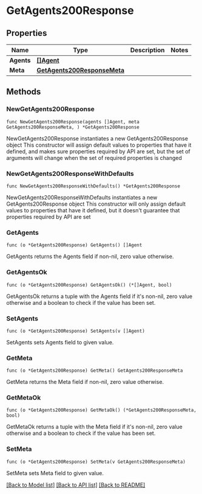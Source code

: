 # GetAgents200Response

## Properties

Name | Type | Description | Notes
------------ | ------------- | ------------- | -------------
**Agents** | [**[]Agent**](Agent.md) |  | 
**Meta** | [**GetAgents200ResponseMeta**](GetAgents200ResponseMeta.md) |  | 

## Methods

### NewGetAgents200Response

`func NewGetAgents200Response(agents []Agent, meta GetAgents200ResponseMeta, ) *GetAgents200Response`

NewGetAgents200Response instantiates a new GetAgents200Response object
This constructor will assign default values to properties that have it defined,
and makes sure properties required by API are set, but the set of arguments
will change when the set of required properties is changed

### NewGetAgents200ResponseWithDefaults

`func NewGetAgents200ResponseWithDefaults() *GetAgents200Response`

NewGetAgents200ResponseWithDefaults instantiates a new GetAgents200Response object
This constructor will only assign default values to properties that have it defined,
but it doesn't guarantee that properties required by API are set

### GetAgents

`func (o *GetAgents200Response) GetAgents() []Agent`

GetAgents returns the Agents field if non-nil, zero value otherwise.

### GetAgentsOk

`func (o *GetAgents200Response) GetAgentsOk() (*[]Agent, bool)`

GetAgentsOk returns a tuple with the Agents field if it's non-nil, zero value otherwise
and a boolean to check if the value has been set.

### SetAgents

`func (o *GetAgents200Response) SetAgents(v []Agent)`

SetAgents sets Agents field to given value.


### GetMeta

`func (o *GetAgents200Response) GetMeta() GetAgents200ResponseMeta`

GetMeta returns the Meta field if non-nil, zero value otherwise.

### GetMetaOk

`func (o *GetAgents200Response) GetMetaOk() (*GetAgents200ResponseMeta, bool)`

GetMetaOk returns a tuple with the Meta field if it's non-nil, zero value otherwise
and a boolean to check if the value has been set.

### SetMeta

`func (o *GetAgents200Response) SetMeta(v GetAgents200ResponseMeta)`

SetMeta sets Meta field to given value.



[[Back to Model list]](../README.md#documentation-for-models) [[Back to API list]](../README.md#documentation-for-api-endpoints) [[Back to README]](../README.md)


